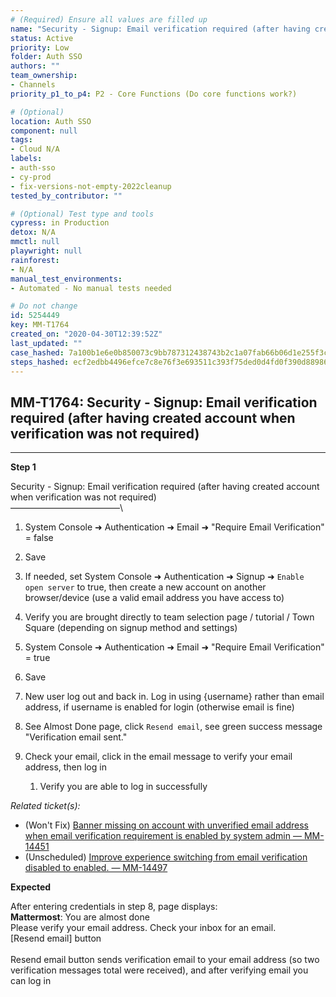 ```yaml
---
# (Required) Ensure all values are filled up
name: "Security - Signup: Email verification required (after having created account when verification was not required)"
status: Active
priority: Low
folder: Auth SSO
authors: ""
team_ownership: 
- Channels
priority_p1_to_p4: P2 - Core Functions (Do core functions work?)

# (Optional)
location: Auth SSO
component: null
tags:
- Cloud N/A
labels: 
- auth-sso
- cy-prod
- fix-versions-not-empty-2022cleanup
tested_by_contributor: ""

# (Optional) Test type and tools
cypress: in Production
detox: N/A
mmctl: null
playwright: null
rainforest: 
- N/A
manual_test_environments:
- Automated - No manual tests needed

# Do not change
id: 5254449
key: MM-T1764
created_on: "2020-04-30T12:39:52Z"
last_updated: ""
case_hashed: 7a100b1e6e0b850073c9bb787312438743b2c1a07fab66b06d1e255f3c27c20c835bbc0d398f3e5a27dd4c436842d7a6
steps_hashed: ecf2edbb4496efce7c8e76f3e693511c393f75ded0d4fd0f390d88986d4d328364a2a9b6a1ba72e2b4e57536a6209268
---
```


<!-- (Auto-generated) Based on frontmatter's "key" and "name" -->

## MM-T1764: Security - Signup: Email verification required (after having created account when verification was not required)

---

**Step 1**

Security - Signup: Email verification required (after having created account when verification was not required)\
–––––––––––––––––––––––––\\

1. System Console ➜ Authentication ➜ Email ➜ "Require Email Verification" = false

2. Save

3. If needed, set System Console ➜ Authentication ➜ Signup ➜ `Enable open server` to true, then create a new account on another browser/device (use a valid email address you have access to)

4. Verify you are brought directly to team selection page / tutorial / Town Square (depending on signup method and settings)

5. System Console ➜ Authentication ➜ Email ➜ "Require Email Verification" = true

6. Save

7. New user log out and back in. Log in using {username} rather than email address, if username is enabled for login (otherwise email is fine)

8. See Almost Done page, click `Resend email`, see green success message "Verification email sent."

9. Check your email, click in the email message to verify your email address, then log in

   1. Verify you are able to log in successfully

_Related ticket(s):_

- (Won't Fix) [Banner missing on account with unverified email address when email verification requirement is enabled by system admin — MM-14451](https://mattermost.atlassian.net/browse/MM-14451)
- (Unscheduled) [Improve experience switching from email verification disabled to enabled. — MM-14497](https://mattermost.atlassian.net/browse/MM-14497)

**Expected**

After entering credentials in step 8, page displays:\
**Mattermost**: You are almost done\
Please verify your email address. Check your inbox for an email.\
\[Resend email] button\
\
Resend email button sends verification email to your email address (so two verification messages total were received), and after verifying email you can log in
